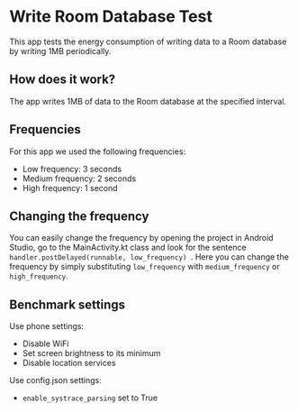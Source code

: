# Write Room Database Test
This app tests the energy consumption of writing data to a Room database by writing 1MB periodically.

## How does it work?
The app writes 1MB of data to the Room database at the specified interval.

## Frequencies
For this app we used the following frequencies:
* Low frequency: 3 seconds
* Medium frequency: 2 seconds
* High frequency: 1 second

## Changing the frequency
You can easily change the frequency by opening the project in Android Studio, go to the MainActivity.kt class and look for the sentence 
```handler.postDelayed(runnable, low_frequency) ```.
Here you can change the frequency by simply substituting ```low_frequency``` with ```medium_frequency``` or ```high_frequency```.

## Benchmark settings
Use phone settings:
* Disable WiFi
* Set screen brightness to its minimum
* Disable location services

Use config.json settings:
* `enable_systrace_parsing` set to True
